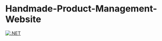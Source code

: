 # Handmade-Product-Management-Website
 [![.NET](https://github.com/hoaphamse171730/Handmade-Product-Management-Website/actions/workflows/dotnet.yml/badge.svg?branch=Luan)](https://github.com/hoaphamse171730/Handmade-Product-Management-Website/actions/workflows/dotnet.yml)
